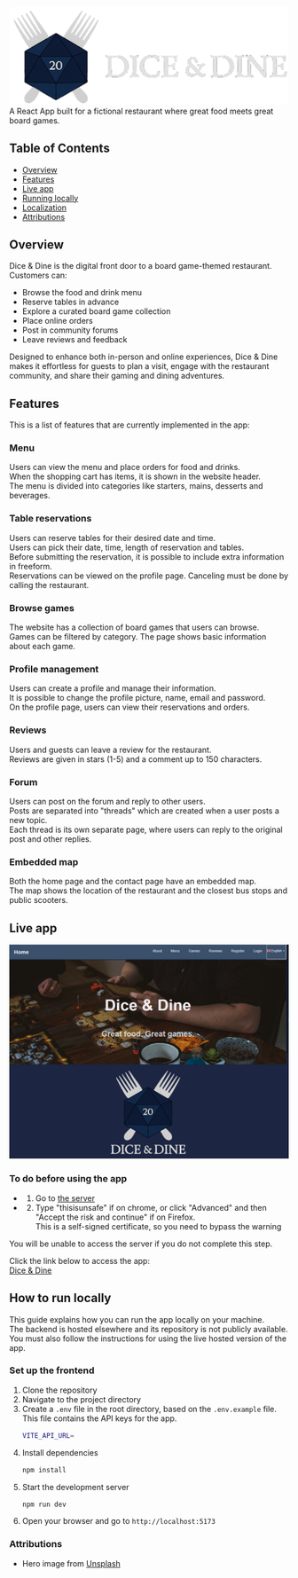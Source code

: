 ![Banner image](banner.png)
A React App built for a fictional restaurant where great food meets great board games.

## Table of Contents
- [Overview](#overview)
- [Features](#features)
- [Live app](#live-app)
- [Running locally](#how-to-run-locally)
- [Localization](#how-to-use-localization)
- [Attributions](#attributions)

## Overview
Dice & Dine is the digital front door to a board game-themed restaurant. Customers can:

- Browse the food and drink menu
- Reserve tables in advance
- Explore a curated board game collection
- Place online orders
- Post in community forums
- Leave reviews and feedback

Designed to enhance both in-person and online experiences, Dice & Dine makes it effortless for guests to plan a visit, engage with the restaurant community, and share their gaming and dining adventures.
## Features
This is a list of features that are currently implemented in the app:

### Menu
Users can view the menu and place orders for food and drinks.   
When the shopping cart has items, it is shown in the website header.   
The menu is divided into categories like starters, mains, desserts and beverages.

### Table reservations
Users can reserve tables for their desired date and time.  
Users can pick their date, time, length of reservation and tables.  
Before submitting the reservation, it is possible to include extra information in freeform.  
Reservations can be viewed on the profile page. Canceling must be done by calling the restaurant.

### Browse games
The website has a collection of board games that users can browse.  
Games can be filtered by category. The page shows basic information about each game.

### Profile management
Users can create a profile and manage their information.  
It is possible to change the profile picture, name, email and password.  
On the profile page, users can view their reservations and orders.

### Reviews
Users and guests can leave a review for the restaurant.  
Reviews are given in stars (1-5) and a comment up to 150 characters.

### Forum
Users can post on the forum and reply to other users.  
Posts are separated into "threads" which are created when a user posts a new topic.  
Each thread is its own separate page, where users can reply to the original post and other replies.

### Embedded map
Both the home page and the contact page have an embedded map.  
The map shows the location of the restaurant and the closest bus stops and public scooters.

## Live app
![Screenshot of the app](dash.png)

### To do before using the app
- 1. Go to [the server](insert-server-link-here)
- 2. Type "thisisunsafe" if on chrome, or click "Advanced" and then "Accept the risk and continue" if on Firefox.  
This is a self-signed certificate, so you need to bypass the warning

You will be unable to access the server if you do not complete this step.

Click the link below to access the app:  
[Dice & Dine](https://localhost:3000)

## How to run locally
This guide explains how you can run the app locally on your machine.  
The backend is hosted elsewhere and its repository is not publicly available.  
You must also follow the instructions for using the live hosted version of the app.

### Set up the frontend
1. Clone the repository
2. Navigate to the project directory
3. Create a `.env` file in the root directory, based on the `.env.example` file.  
   This file contains the API keys for the app.
   ```bash
   VITE_API_URL=
   ```
3. Install dependencies
   ```bash
   npm install
   ```
4. Start the development server
   ```bash
   npm run dev
   ```
5. Open your browser and go to `http://localhost:5173`

### Attributions
- Hero image from [Unsplash](https://unsplash.com/photos/a-man-sitting-at-a-table-playing-a-board-game-7gagNAbWocg?utm_content=creditShareLink&utm_medium=referral&utm_source=unsplash)